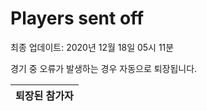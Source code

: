 # Players sent off
최종 업데이트: 2020년 12월 18일 05시 11분


경기 중 오류가 발생하는 경우 자동으로 퇴장됩니다.


| 퇴장된 참가자 |
|:---:|
